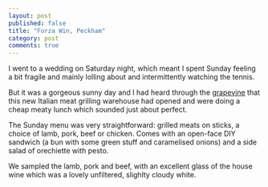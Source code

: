 ```yaml
---
layout: post
published: false
title: "Forza Win, Peckham"
category: post
comments: true
---
```


I went to a wedding on Saturday night, which meant I spent Sunday feeling a bit fragile and mainly lolling about and intermittently watching the tennis. 

But it was a gorgeous sunny day and I had heard through the [grapevine](http://peckhampeculiar.tumblr.com/) that this new Italian meat grilling warehouse had opened and were doing a cheap meaty lunch which sounded just about perfect.

The Sunday menu was very straightforward: grilled meats on sticks, a choice of lamb, pork, beef or chicken. Comes with an open-face DIY sandwich (a bun with some green stuff and caramelised onions) and a side salad of orechiette with pesto.

We sampled the lamb, pork and beef, with an excellent glass of the house wine which was a lovely unfiltered, slighlty cloudy white.

